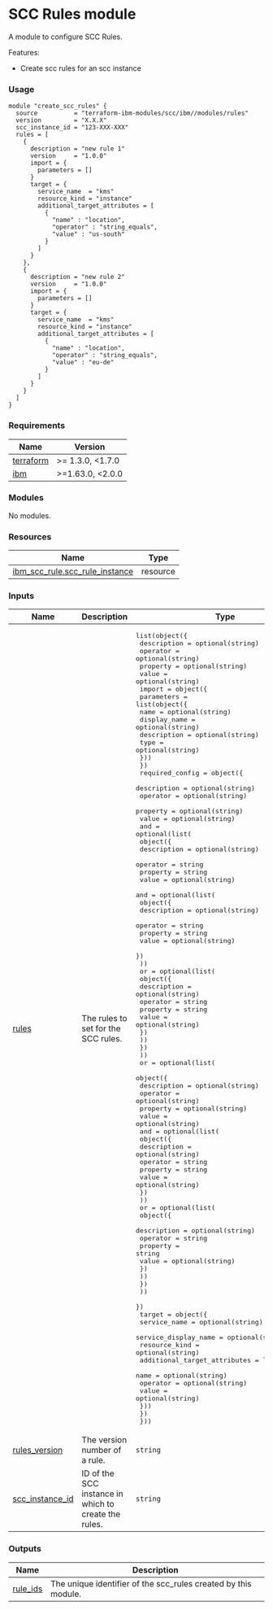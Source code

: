 # SCC Rules module

A module to configure SCC Rules.

Features:
- Create scc rules for an scc instance

### Usage

```hcl
module "create_scc_rules" {
  source          = "terraform-ibm-modules/scc/ibm//modules/rules"
  version         = "X.X.X"
  scc_instance_id = "123-XXX-XXX"
  rules = [
    {
      description = "new rule 1"
      version     = "1.0.0"
      import = {
        parameters = []
      }
      target = {
        service_name  = "kms"
        resource_kind = "instance"
        additional_target_attributes = [
          {
            "name" : "location",
            "operator" : "string_equals",
            "value" : "us-south"
          }
        ]
      }
    },
    {
      description = "new rule 2"
      version     = "1.0.0"
      import = {
        parameters = []
      }
      target = {
        service_name  = "kms"
        resource_kind = "instance"
        additional_target_attributes = [
          {
            "name" : "location",
            "operator" : "string_equals",
            "value" : "eu-de"
          }
        ]
      }
    }
  ]
}
```

<!-- BEGINNING OF PRE-COMMIT-TERRAFORM DOCS HOOK -->
### Requirements

| Name | Version |
|------|---------|
| <a name="requirement_terraform"></a> [terraform](#requirement\_terraform) | >= 1.3.0, <1.7.0 |
| <a name="requirement_ibm"></a> [ibm](#requirement\_ibm) | >=1.63.0, <2.0.0 |

### Modules

No modules.

### Resources

| Name | Type |
|------|------|
| [ibm_scc_rule.scc_rule_instance](https://registry.terraform.io/providers/IBM-Cloud/ibm/latest/docs/resources/scc_rule) | resource |

### Inputs

| Name | Description | Type | Default | Required |
|------|-------------|------|---------|:--------:|
| <a name="input_rules"></a> [rules](#input\_rules) | The rules to set for the SCC rules. | <pre>list(object({<br>    description = optional(string)<br>    operator    = optional(string)<br>    property    = optional(string)<br>    value       = optional(string)<br>    import = object({<br>      parameters = list(object({<br>        name         = optional(string)<br>        display_name = optional(string)<br>        description  = optional(string)<br>        type         = optional(string)<br>      }))<br>    })<br>    required_config = object({<br>      description = optional(string)<br>      operator    = optional(string)<br>      property    = optional(string)<br>      value       = optional(string)<br>      and = optional(list(<br>        object({<br>          description = optional(string)<br>          operator    = string<br>          property    = string<br>          value       = optional(string)<br>          and = optional(list(<br>            object({<br>              description = optional(string)<br>              operator    = string<br>              property    = string<br>              value       = optional(string)<br>            })<br>          ))<br>          or = optional(list(<br>            object({<br>              description = optional(string)<br>              operator    = string<br>              property    = string<br>              value       = optional(string)<br>            })<br>          ))<br>        })<br>      ))<br>      or = optional(list(<br>        object({<br>          description = optional(string)<br>          operator    = optional(string)<br>          property    = optional(string)<br>          value       = optional(string)<br>          and = optional(list(<br>            object({<br>              description = optional(string)<br>              operator    = string<br>              property    = string<br>              value       = optional(string)<br>            })<br>          ))<br>          or = optional(list(<br>            object({<br>              description = optional(string)<br>              operator    = string<br>              property    = string<br>              value       = optional(string)<br>            })<br>          ))<br>        })<br>      ))<br>    })<br>    target = object({<br>      service_name         = optional(string)<br>      service_display_name = optional(string)<br>      resource_kind        = optional(string)<br>      additional_target_attributes = list(object({<br>        name     = optional(string)<br>        operator = optional(string)<br>        value    = optional(string)<br>      }))<br>    })<br>  }))</pre> | n/a | yes |
| <a name="input_rules_version"></a> [rules\_version](#input\_rules\_version) | The version number of a rule. | `string` | n/a | yes |
| <a name="input_scc_instance_id"></a> [scc\_instance\_id](#input\_scc\_instance\_id) | ID of the SCC instance in which to create the rules. | `string` | n/a | yes |

### Outputs

| Name | Description |
|------|-------------|
| <a name="output_rule_ids"></a> [rule\_ids](#output\_rule\_ids) | The unique identifier of the scc\_rules created by this module. |
<!-- END OF PRE-COMMIT-TERRAFORM DOCS HOOK -->

